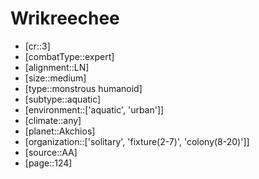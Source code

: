 
# Wrikreechee

- [cr::3]
- [combatType::expert]
- [alignment::LN]
- [size::medium]
- [type::monstrous humanoid]
- [subtype::aquatic]
- [environment::['aquatic', 'urban']]
- [climate::any]
- [planet::Akchios]
- [organization::['solitary', 'fixture(2-7)', 'colony(8-20)']]
- [source::AA]
- [page::124]
